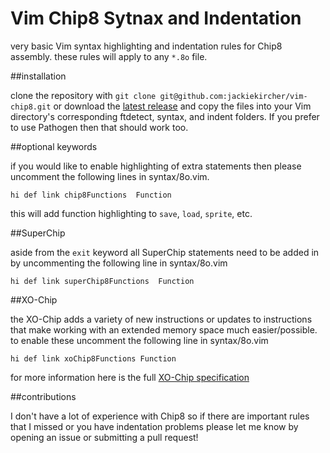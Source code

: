 Vim Chip8 Sytnax and Indentation
=================================

very basic Vim syntax highlighting and indentation rules for Chip8 assembly.
these rules will apply to any `*.8o` file.

##installation

clone the repository with
`git clone git@github.com:jackiekircher/vim-chip8.git`
or download the
[latest release](https://github.com/jackiekircher/vim-chip8/releases)
and copy the files into your Vim directory's corresponding ftdetect,
syntax, and indent folders. If you prefer to use Pathogen then that
should work too.


##optional keywords

if you would like to enable highlighting of extra statements then please uncomment the following
lines in syntax/8o.vim.

```VimL
hi def link chip8Functions  Function
```

this will add function highlighting to `save`, `load`, `sprite`, etc.


##SuperChip

aside from the `exit` keyword all SuperChip statements need to be added
in by uncommenting the following line in syntax/8o.vim

```VimL
hi def link superChip8Functions  Function
```

##XO-Chip

the XO-Chip adds a variety of new instructions or updates to instructions that
make working with an extended memory space much easier/possible. to enable these
uncomment the following line in syntax/8o.vim

```VimL
hi def link xoChip8Functions Function
```

for more information here is the full [XO-Chip specification](https://github.com/JohnEarnest/Octo/blob/gh-pages/docs/XO-ChipSpecification.md)


##contributions

I don't have a lot of experience with Chip8 so if there are important rules that I
missed or you have indentation problems please let me know by opening an issue or
submitting a pull request!
